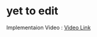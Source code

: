 # yet to edit


Implementaion Video : <a href="https://drive.google.com/file/d/1rXKODvqkw3WIfDLNOFRC8cANSENAxm1l/view?usp=sharing">Video Link</a>

